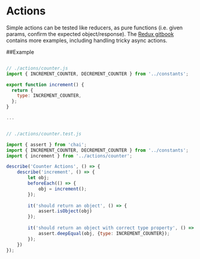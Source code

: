 # Actions

Simple actions can be tested like reducers, as pure functions (i.e. given params, confirm the expected object/response). The [Redux gitbook](http://redux.js.org/docs/recipes/WritingTests.html#async-action-creators) contains more examples, including handling tricky async actions.

##Example

```js

// ./actions/counter.js
import { INCREMENT_COUNTER, DECREMENT_COUNTER } from '../constants';

export function increment() {
  return {
    type: INCREMENT_COUNTER,
  };
}

...
```

```js

// ./actions/counter.test.js

import { assert } from 'chai';
import { INCREMENT_COUNTER, DECREMENT_COUNTER } from '../constants';
import { increment } from '../actions/counter';

describe('Counter Actions', () => {
    describe('increment', () => {
        let obj;
        beforeEach(() => {
            obj = increment();
        });
        
        it('should return an object', () => {
            assert.isObject(obj)
        });
        
        it('should return an object with correct type property', () => {
            assert.deepEqual(obj, {type: INCREMENT_COUNTER});
        });
    })
});
```